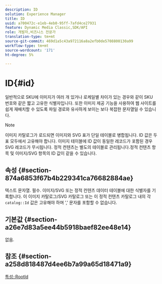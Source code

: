 ```yaml
---
description: ID
solution: Experience Manager
title: ID
uuid: a700472c-e1eb-4eb0-95ff-7afd4ce27931
feature: Dynamic Media Classic,SDK/API
role: 개발자,비즈니스 전문가
translation-type: tm+mt
source-git-commit: 469d1a5c43a972116a8a2efb0de5708800130a99
workflow-type: tm+mt
source-wordcount: '171'
ht-degree: 5%

---
```



# ID{#id}

일반적으로 SKU에 이미지가 여러 개 있거나 로케일별 차이가 있는 경우와 같이 SKU 번호와 같은 짧고 고유한 식별자입니다. 또한 이미지 제공 기능을 사용하여 웹 사이트를 쉽게 재배치할 수 있도록 파일 경로와 유사하게 보이는 보다 복잡한 문자열일 수 있습니다.

>[!NOTE]
>
>이미지 카탈로그가 로드되면 이미지와 SVG 표가 단일 테이블로 병합됩니다. ID 값은 두 표 모두에서 고유해야 합니다. 이미지 테이블에 ID 값이 동일한 레코드가 포함된 경우 SVG 레코드가 무시됩니다. 정적 컨텐츠는 별도의 테이블로 관리됩니다.정적 컨텐츠 항목 및 이미지/SVG 항목의 ID 값이 같을 수 있습니다.

## 속성 {#section-874a6853f67b4b229341ca76682884ae}

텍스트 문자열. 필수. 이미지/SVG 또는 정적 컨텐츠 데이터 테이블에 대한 식별자를 기록합니다. 이 이미지 카탈로그/SVG 카탈로그 또는 이 정적 컨텐츠 카탈로그 내의 각 `catalog::Id` 값은 고유해야 하며 &#39;,&#39; 문자를 포함할 수 없습니다.

## 기본값 {#section-a26e7d83a5ee44b5918baef82ee48e14}

없음.

## 참조 {#section-a258d818487d4ee6b7a99a65d18471a9}

[특성::RootId](../../../../../../is-api/image-catalog/image-serving-api-ref/c-image-catalog-reference/c-attributes-reference/r-rootid.md#reference-13653312925e4a08b90f99961d53f546)
